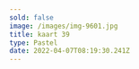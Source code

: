 ```yaml
---
sold: false
image: /images/img-9601.jpg
title: kaart 39
type: Pastel
date: 2022-04-07T08:19:30.241Z
---
```

